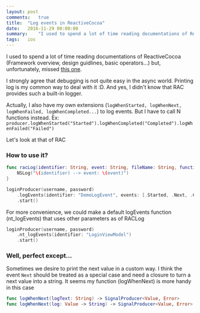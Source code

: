 ```yaml
---
layout: post
comments:	true
title:  "Log events in ReactiveCocoa"
date:   2016-11-29 00:00:00
summary:    "I used to spend a lot of time reading documentations of ReactiveCocoa (Framework overview, design guidlines, basic operators...) but, unfortunately, missed this one..."
tags:   ios
---
```


I used to spend a lot of time reading documentations of ReactiveCocoa (Framework overview, design guidlines, basic operators...) but, unfortunately, missed [this one](https://github.com/ReactiveCocoa/ReactiveSwift/blob/master/Documentation/DebuggingTechniques.md).

I strongly agree that debugging is not quite easy in the async world. Printing log is my common way to deal with it :D. And yes, I didn't know that RAC provides such a built-in logger.

Actually, I also have my own extensions (`logWhenStarted, logWhenNext, logWhenFailed, logWhenCompleted...`) to log events. But I have to call N functions instead. Ex: `producer.logWhenStarted("Started").logWhenCompleted("Completed").logWhenFailed("Failed")`

Let's look at that of RAC

### How to use it?

```swift
func racLog(identifier: String, event: String, fileName: String, functionName: String, lineNumber: Int) {
    NSLog("\(identifier) --> event: \(event)")
}

loginProducer(username, password)
	.logEvents(identifier: "DemoLogEvent", events: [.Started, .Next, .Completed, .Failed], logger: racLog)
	.start()
```

For more convenience, we could make a default logEvents function (nt_logEvents) that uses other parameters as of RACLog

```swift
loginProducer(username, password)
	.nt_logEvents(identifier: "LoginViewModel")
	.start()
```

### Well, perfect except...
Sometimes we desire to print the next value in a custom way. I think the event `Next` should be treated as a special case and need a closure to turn a next value into a string. It seems my function (logWhenNext) is more handy in this case

```swift
func logWhenNext(logText: String) -> SignalProducer<Value, Error>
func logWhenNext(log: Value -> String) -> SignalProducer<Value, Error>
```